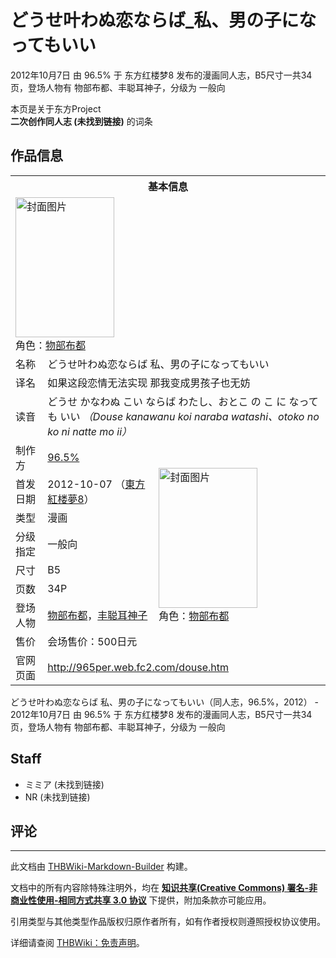 # どうせ叶わぬ恋ならば_私、男の子になってもいい

<!-- source html: G:\repos\THBWiki-Markdown-Builder\THBWikiMarkdown\Temp\main\4\4f\ns0%3A%E3%81%A9%E3%81%86%E3%81%9B%E5%8F%B6%E3%82%8F%E3%81%AC%E6%81%8B%E3%81%AA%E3%82%89%E3%81%B0_%E7%A7%81%E3%80%81%E7%94%B7%E3%81%AE%E5%AD%90%E3%81%AB%E3%81%AA%E3%81%A3%E3%81%A6%E3%82%82%E3%81%84%E3%81%84.html -->

2012年10月7日 由 96.5% 于 东方红楼梦8 发布的漫画同人志，B5尺寸一共34页，登场人物有 物部布都、丰聪耳神子，分级为 一般向

本页是关于东方Project  
 **二次创作同人志 (未找到链接)** 的词条

## 作品信息

<table><tbody><tr><th colspan="3">基本信息</th></tr><tr><td class="cover-artwork-mobile" colspan="2"><a href="./文件-どうせ叶わぬ恋ならば_私、男の子になってもいい封面.jpg.md" class="image" title="封面图片"><img alt="封面图片" src="https://upload.thwiki.cc/thumb/7/7a/%E3%81%A9%E3%81%86%E3%81%9B%E5%8F%B6%E3%82%8F%E3%81%AC%E6%81%8B%E3%81%AA%E3%82%89%E3%81%B0_%E7%A7%81%E3%80%81%E7%94%B7%E3%81%AE%E5%AD%90%E3%81%AB%E3%81%AA%E3%81%A3%E3%81%A6%E3%82%82%E3%81%84%E3%81%84%E5%B0%81%E9%9D%A2.jpg/158px-%E3%81%A9%E3%81%86%E3%81%9B%E5%8F%B6%E3%82%8F%E3%81%AC%E6%81%8B%E3%81%AA%E3%82%89%E3%81%B0_%E7%A7%81%E3%80%81%E7%94%B7%E3%81%AE%E5%AD%90%E3%81%AB%E3%81%AA%E3%81%A3%E3%81%A6%E3%82%82%E3%81%84%E3%81%84%E5%B0%81%E9%9D%A2.jpg" decoding="async" loading="lazy" width="158" height="224" srcset="https://upload.thwiki.cc/thumb/7/7a/%E3%81%A9%E3%81%86%E3%81%9B%E5%8F%B6%E3%82%8F%E3%81%AC%E6%81%8B%E3%81%AA%E3%82%89%E3%81%B0_%E7%A7%81%E3%80%81%E7%94%B7%E3%81%AE%E5%AD%90%E3%81%AB%E3%81%AA%E3%81%A3%E3%81%A6%E3%82%82%E3%81%84%E3%81%84%E5%B0%81%E9%9D%A2.jpg/238px-%E3%81%A9%E3%81%86%E3%81%9B%E5%8F%B6%E3%82%8F%E3%81%AC%E6%81%8B%E3%81%AA%E3%82%89%E3%81%B0_%E7%A7%81%E3%80%81%E7%94%B7%E3%81%AE%E5%AD%90%E3%81%AB%E3%81%AA%E3%81%A3%E3%81%A6%E3%82%82%E3%81%84%E3%81%84%E5%B0%81%E9%9D%A2.jpg 1.5x, https://upload.thwiki.cc/thumb/7/7a/%E3%81%A9%E3%81%86%E3%81%9B%E5%8F%B6%E3%82%8F%E3%81%AC%E6%81%8B%E3%81%AA%E3%82%89%E3%81%B0_%E7%A7%81%E3%80%81%E7%94%B7%E3%81%AE%E5%AD%90%E3%81%AB%E3%81%AA%E3%81%A3%E3%81%A6%E3%82%82%E3%81%84%E3%81%84%E5%B0%81%E9%9D%A2.jpg/317px-%E3%81%A9%E3%81%86%E3%81%9B%E5%8F%B6%E3%82%8F%E3%81%AC%E6%81%8B%E3%81%AA%E3%82%89%E3%81%B0_%E7%A7%81%E3%80%81%E7%94%B7%E3%81%AE%E5%AD%90%E3%81%AB%E3%81%AA%E3%81%A3%E3%81%A6%E3%82%82%E3%81%84%E3%81%84%E5%B0%81%E9%9D%A2.jpg 2x" data-file-width="450" data-file-height="636"></a><div class="cover-char">角色：<a href="./物部布都.md" title="物部布都">物部布都</a></div></td>
</tr><tr><td class="label">名称</td><td colspan="2"> どうせ叶わぬ恋ならば 私、男の子になってもいい </td></tr><tr><td class="label">译名</td><td colspan="2"> 如果这段恋情无法实现 那我变成男孩子也无妨 </td></tr><tr><td class="label">读音</td><td colspan="2"> どうせ かなわぬ こい ならば わたし、おとこ の こ に なって も いい <i>（Douse kanawanu koi naraba watashi、otoko no ko ni natte mo ii）</i> </td></tr><tr><td class="label">制作方</td><td><a href="./96.5%.md" title="96.5%">96.5%</a></td><td class="cover-artwork" rowspan="8" style="min-width:224px;"><a href="./文件-どうせ叶わぬ恋ならば_私、男の子になってもいい封面.jpg.md" class="image" title="封面图片"><img alt="封面图片" src="https://upload.thwiki.cc/thumb/7/7a/%E3%81%A9%E3%81%86%E3%81%9B%E5%8F%B6%E3%82%8F%E3%81%AC%E6%81%8B%E3%81%AA%E3%82%89%E3%81%B0_%E7%A7%81%E3%80%81%E7%94%B7%E3%81%AE%E5%AD%90%E3%81%AB%E3%81%AA%E3%81%A3%E3%81%A6%E3%82%82%E3%81%84%E3%81%84%E5%B0%81%E9%9D%A2.jpg/158px-%E3%81%A9%E3%81%86%E3%81%9B%E5%8F%B6%E3%82%8F%E3%81%AC%E6%81%8B%E3%81%AA%E3%82%89%E3%81%B0_%E7%A7%81%E3%80%81%E7%94%B7%E3%81%AE%E5%AD%90%E3%81%AB%E3%81%AA%E3%81%A3%E3%81%A6%E3%82%82%E3%81%84%E3%81%84%E5%B0%81%E9%9D%A2.jpg" decoding="async" loading="lazy" width="158" height="224" srcset="https://upload.thwiki.cc/thumb/7/7a/%E3%81%A9%E3%81%86%E3%81%9B%E5%8F%B6%E3%82%8F%E3%81%AC%E6%81%8B%E3%81%AA%E3%82%89%E3%81%B0_%E7%A7%81%E3%80%81%E7%94%B7%E3%81%AE%E5%AD%90%E3%81%AB%E3%81%AA%E3%81%A3%E3%81%A6%E3%82%82%E3%81%84%E3%81%84%E5%B0%81%E9%9D%A2.jpg/238px-%E3%81%A9%E3%81%86%E3%81%9B%E5%8F%B6%E3%82%8F%E3%81%AC%E6%81%8B%E3%81%AA%E3%82%89%E3%81%B0_%E7%A7%81%E3%80%81%E7%94%B7%E3%81%AE%E5%AD%90%E3%81%AB%E3%81%AA%E3%81%A3%E3%81%A6%E3%82%82%E3%81%84%E3%81%84%E5%B0%81%E9%9D%A2.jpg 1.5x, https://upload.thwiki.cc/thumb/7/7a/%E3%81%A9%E3%81%86%E3%81%9B%E5%8F%B6%E3%82%8F%E3%81%AC%E6%81%8B%E3%81%AA%E3%82%89%E3%81%B0_%E7%A7%81%E3%80%81%E7%94%B7%E3%81%AE%E5%AD%90%E3%81%AB%E3%81%AA%E3%81%A3%E3%81%A6%E3%82%82%E3%81%84%E3%81%84%E5%B0%81%E9%9D%A2.jpg/317px-%E3%81%A9%E3%81%86%E3%81%9B%E5%8F%B6%E3%82%8F%E3%81%AC%E6%81%8B%E3%81%AA%E3%82%89%E3%81%B0_%E7%A7%81%E3%80%81%E7%94%B7%E3%81%AE%E5%AD%90%E3%81%AB%E3%81%AA%E3%81%A3%E3%81%A6%E3%82%82%E3%81%84%E3%81%84%E5%B0%81%E9%9D%A2.jpg 2x" data-file-width="450" data-file-height="636"></a><div class="cover-char">角色：<a href="./物部布都.md" title="物部布都">物部布都</a></div></td>
</tr><tr><td class="label">首发日期</td><td>2012-10-07&#160;（<a href="/展会作品列表?e=%E4%B8%9C%E6%96%B9%E7%BA%A2%E6%A5%BC%E6%A2%A6%238">東方紅楼夢8</a>）</td></tr><tr><td class="label">类型</td><td>漫画</td></tr><tr><td class="label">分级指定</td><td>一般向</td></tr><tr><td class="label">尺寸</td><td>B5</td></tr><tr><td class="label">页数</td><td>34P</td></tr><tr><td class="label">登场人物</td><td><a href="./物部布都.md" title="物部布都">物部布都</a>，<a href="./丰聪耳神子.md" title="丰聪耳神子">丰聪耳神子</a></td></tr><tr><td class="label">售价</td><td>会场售价：500日元</td></tr>
<tr><td class="label">官网页面</td><td colspan="2"><a rel="nofollow" class="external free" href="http://965per.web.fc2.com/douse.htm">http://965per.web.fc2.com/douse.htm</a></td></tr></tbody></table>

どうせ叶わぬ恋ならば 私、男の子になってもいい（同人志，96.5%，2012） - 2012年10月7日 由 96.5% 于 东方红楼梦8 发布的漫画同人志，B5尺寸一共34页，登场人物有 物部布都、丰聪耳神子，分级为 一般向

## Staff
- ミミア (未找到链接)
- NR (未找到链接)


## 评论




---

此文档由 [THBWiki-Markdown-Builder](https://github.com/Delsin-Yu/THBWiki-Markdown-Builder) 构建。

文档中的所有内容除特殊注明外，均在 [**知识共享(Creative Commons) 署名-非商业性使用-相同方式共享 3.0 协议**](https://creativecommons.org/licenses/by-sa/3.0/deed.zh-hans) 下提供，附加条款亦可能应用。

引用类型与其他类型作品版权归原作者所有，如有作者授权则遵照授权协议使用。

详细请查阅 [THBWiki：免责声明](https://thbwiki.cc/THBWiki:%E5%85%8D%E8%B4%A3%E5%A3%B0%E6%98%8E)。

